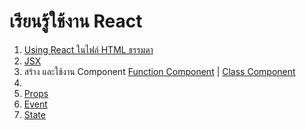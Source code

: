 
# เรียนรู้ใช้งาน React 

1. [Using React ในไฟล์ HTML ธรรมดา](create-react-app.md)
2. [JSX](jsx.md)
3. สร้าง และใช้งาน Component [Function Component](function-component.md) | [Class Component](class-component.md)
4. 
5. [Props](props.md)
6. [Event](event.md)
7. [State](state.md)